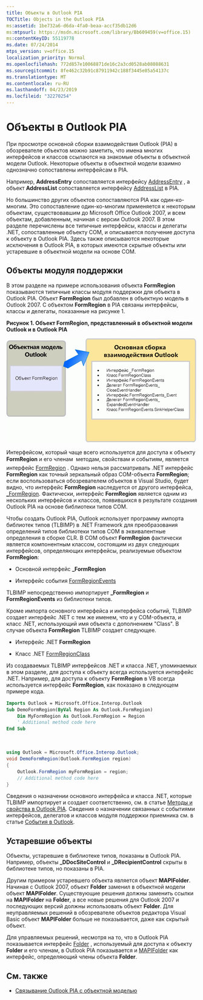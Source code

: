 ```yaml
---
title: Объекты в Outlook PIA
TOCTitle: Objects in the Outlook PIA
ms:assetid: 1be732a6-d6da-4fa0-beaa-accf35db12d6
ms:mtpsurl: https://msdn.microsoft.com/library/Bb609459(v=office.15)
ms:contentKeyID: 55119778
ms.date: 07/24/2014
mtps_version: v=office.15
localization_priority: Normal
ms.openlocfilehash: 772d857e10068871de16c2a3cd0528ab08088631
ms.sourcegitcommit: 8fe462c32b91c87911942c188f3445e85a54137c
ms.translationtype: MT
ms.contentlocale: ru-RU
ms.lasthandoff: 04/23/2019
ms.locfileid: "32270254"
---
```

# <a name="objects-in-the-outlook-pia"></a>Объекты в Outlook PIA

При просмотре основной сборки взаимодействия Outlook (PIA) в обозревателе объектов можно заметить, что имена многих интерфейсов и классов ссылаются на знакомые объекты в объектной модели Outlook. Некоторые объекты в объектной модели взаимно однозначно сопоставлены интерфейсам в PIA. 

Например, **AddressEntry** сопоставляется интерфейсу [AddressEntry](https://msdn.microsoft.com/library/bb609728\(v=office.15\)) , а объект **AddressList** сопоставляется интерфейсу [AddressList](https://msdn.microsoft.com/library/bb623538\(v=office.15\)) в PIA. 

Но большинство других объектов сопоставляются PIA как один-ко-многим. Это сопоставление один-ко-многим применяется к некоторым объектам, существовавшим до Microsoft Office Outlook 2007, и всем объектам, добавленным, начиная с версии Outlook 2007. В этом разделе перечислены все типичные интерфейсы, классы и делегаты .NET, сопоставленные объекту COM, и описывается получение доступа к объекту в Outlook PIA. Здесь также описываются некоторые исключения в Outlook PIA, в которых имеются скрытые объекты или устаревшие в объектной модели на основе COM.

## <a name="helper-objects"></a>Объекты модуля поддержки

В этом разделе на примере использования объекта **FormRegion** показываются типичные классы модуля поддержки для объекта в Outlook PIA. Объект **FormRegion** был добавлен в объектную модель в Outlook 2007. С объектом **FormRegion** в PIA связаны интерфейсы, классы и делегаты, показанные на рисунке 1.

**Рисунок 1. Объект FormRegion, представленный в объектной модели Outlook и в Outlook PIA**

![Объект FormRegion, представленный в объектной модели Outlook и в Outlook PIA](media/pia-outlook-object-model.gif)

Интерфейсом, который чаще всего используется для доступа к объекту **FormRegion** и его членам  методам, свойствам и событиям, является интерфейс [FormRegion](https://msdn.microsoft.com/library/bb652633\(v=office.15\)) . Однако нельзя рассматривать .NET интерфейс **FormRegion** как точный зеркальный образ COM-объекта **FormRegion**; если воспользоваться обозревателем объектов в Visual Studio, будет видно, что интерфейс **FormRegion** наследуется от другого интерфейса, [\_FormRegion](https://msdn.microsoft.com/library/bb645761\(v=office.15\)). Фактически, интерфейс **FormRegion** является одним из нескольких интерфейсов и классов, появившихся в результате создания Outlook PIA на основе библиотеки типов COM.

Чтобы создать Outlook PIA, Outlook использует программу импорта библиотек типов (TLBIMP) в .NET Framework для преобразования определений типов библиотеки типов COM в эквивалентные определения в сборке CLR. В COM объект **FormRegion** фактически является компонентным классом, состоящим из двух следующих интерфейсов, определяющих интерфейсы, реализуемые объектом **FormRegion**:

- Основной интерфейс **\_FormRegion**

- Интерфейс события [FormRegionEvents](https://msdn.microsoft.com/library/bb611940\(v=office.15\))

TLBIMP непосредственно импортирует **\_FormRegion** и **FormRegionEvents** из библиотеки типов.

Кроме импорта основного интерфейса и интерфейса событий, TLBIMP создает интерфейс .NET с тем же именем, что и у COM-объекта, и класс .NET, использующий имя объекта с дополнением "Class". В случае объекта **FormRegion** TLBIMP создает следующее.

- Интерфейс .NET **FormRegion**

- Класс .NET [FormRegionClass](https://msdn.microsoft.com/library/bb624204\(v=office.15\))

Из создаваемых TLBIMP интерфейсов .NET и класса .NET, упоминаемых в этом разделе, для доступа к объекту всегда используется интерфейс .NET. Например, для доступа к объекту **FormRegion** в VB всегда используется интерфейс **FormRegion**, как показано в следующем примере кода.

```vb
Imports Outlook = Microsoft.Office.Interop.Outlook
Sub DemoFormRegion(ByVal Region As Outlook.FormRegion)
    Dim MyFormRegion As Outlook.FormRegion = Region
    ' Additional method code here
End Sub
```

<br/>

```csharp
using Outlook = Microsoft.Office.Interop.Outlook; 
void DemoFormRegion(Outlook.FormRegion region) 
{
    Outlook.FormRegion myFormRegion = region; 
    // Additional method code here
}
```

Сведения о назначении основного интерфейса и класса .NET, которые TLBIMP импортирует и создает соответственно, см. в статье [Методы и свойства в Outlook PIA](methods-and-properties-in-the-outlook-pia.md). Сведения о назначении связанных с событиями интерфейсов, делегатов и классов модуля поддержки приемника см. в статье [События в Outlook](events-in-the-outlook-pia.md).

## <a name="deprecated-objects"></a>Устаревшие объекты

Объекты, устаревшие в библиотеке типов, показаны в Outlook PIA. Например, объекты **\_DDocSiteControl** и **\_DRecipientControl** скрыты в библиотеке типов, но показаны в PIA.

Другим примером устаревшего объекта является объект **MAPIFolder**. Начиная с Outlook 2007, объект **Folder** заменил в объектной модели объект **MAPIFolder**. Существующие решения должны заменить ссылки на **MAPIFolder** на **Folder**, а все новые решения для Outlook 2007 и последующих версий должны использовать объект **Folder**. Для неуправляемых решений в обозревателе объектов редактора Visual Basic объект **MAPIFolder** больше не показывается, даже как скрытый объект. 

Для управляемых решений, несмотря на то, что в Outlook PIA показывается интерфейс [Folder](https://msdn.microsoft.com/library/bb645774\(v=office.15\)) , используемый для доступа к объекту **Folder** и его членам, в Outlook PIA показывается и [MAPIFolder](https://msdn.microsoft.com/library/bb624369\(v=office.15\)) как интерфейс, определяющий члены объекта **Folder**.

## <a name="see-also"></a>См. также

- [Связывание Outlook PIA с объектной моделью](relating-the-outlook-pia-with-the-object-model.md)


